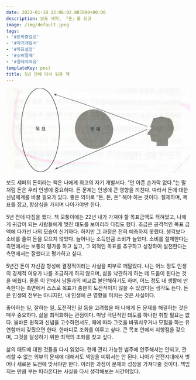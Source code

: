 ```yaml
---
date: 2022-01-18 22:06:02.887000+00:00
description: 보도 섀퍼, 『돈』을 읽고
image: /img/default.jpeg
tags:
- '#돈의중요성'
- '#자기개발서'
- '#목표설정'
- '#소비절제'
- '#경제적여유'
templateKey: post
title: 5년 만에 다시 읽은 책
---
```


![](/img/img_a19826fa8ade-1.jpeg)

보도 섀퍼의 돈이라는 책은 나에게 최고의 자기 개발서다. “안 아픈 손가락 없다.”는 말처럼 돈은 우리 인생에 중요하다. 돈 문제는 인생에 큰 영향을 끼친다. 따라서 돈에 대한 신념체계를 바꿀 필요가 있다. 좋은 의미로 “돈, 돈, 돈” 해야 하는 것이다. 절제하며, 목표를 잡고, 향상심을 가지며 나아가야만 한다.

5년 전에 다짐을 했다. 책 모퉁이에는 22년 내가 가져야 할 목표금액도 적혀었고, 나에게 귀감이 되는 사람들에게 멋진 태도를 보이리라 다짐도 했다. 조금은 공격적인 목표 금액에 다가선 나의 모습이 신기하다. 하지만 그 과정은 전혀 예측하지 못했다. 생각보다 소비를 줄여 돈을 모으지 않았다. 늘어나는 소득만큼 소비가 늘었다. 소비를 절제한다는 측면에서는 보통의 평가를 하고 싶고, 그 외적인 목표를 추구하고 성장하여 실천한다는 측면에서는 잘했다고 평가하고 싶다. 

5년간 돈이 자신감 형성에 결정적이라는 사실을 피부로 깨달았다. 나는 어느 정도 인생의 경제적 여유가 나를 조급하게 하지 않으며, 삶을 낙관하게 하는 데 도움이 된다는 것을 배웠다. 물론 이 안에서 남들과의 비교로 불안해하기도 하며, 어느 정도 내 생활에 만족한다는 측면에서 스스로 목표가 충분히 도전적이지 않을 수 있겠다는 생각도 든다. 돈은 인생의 전부는 아니지만, 내 인생에 큰 영향을 미치는 것은 사실이다.

좋아하는 일, 잘하는 일, 도전적인 일 등을 고려했을 때 나에게 돈 문제를 해결하는 것은 매우 중요하다. 삶을 최적화하는 관점이다. 마냥 극단적인 태도를 하나만 취할 필요는 없다. 올바른 원칙과 신념을 고수하면서도, 때에 따라 그것을 바꿔치우거나 모험을 하는 유연함까지 갖췄으면 한다. 한마디로 조화를 이루고 싶다. 큰 목표 안에서 지향점을 갖으며, 그것을 달성하기 위한 최적의 조화를 찾고 싶다.

삶의 태도에 대한 것들을 다시 읽었다. 현재 관리 가능한 범주에 안주해서는 안되고, 관리할 수 없는 외부의 문제에 대해서도 책임을 미뤄서는 안 된다. 나아가 안전지대에서 벗어나 새로운 도전에 맞서야만 한다. 이러한 과정이 문제와 성장을 가져다줄 것이다. 책임지는 만큼 부는 따라온다는 사실을 다시 생각해보는 시간이었다.